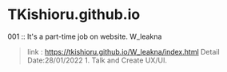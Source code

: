 # TKishioru.github.io
001 :: It's a part-time job on website.
   W_leakna
   > link : https://tkishioru.github.io/W_leakna/index.html
   > Detail
   Date:28/01/2022 1. Talk and Create UX/UI.
